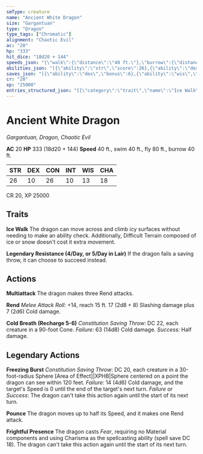 ```yaml
---
smType: creature
name: "Ancient White Dragon"
size: "Gargantuan"
type: "Dragon"
type_tags: ["Chromatic"]
alignment: "Chaotic Evil"
ac: "20"
hp: "333"
hit_dice: "18d20 + 144"
speeds_json: "{\"walk\":{\"distance\":\"40 ft.\"},\"burrow\":{\"distance\":\"40 ft.\"},\"fly\":{\"distance\":\"80 ft.\"},\"swim\":{\"distance\":\"40 ft.\"}}"
abilities_json: "[{\"ability\":\"str\",\"score\":26},{\"ability\":\"dex\",\"score\":10},{\"ability\":\"con\",\"score\":26},{\"ability\":\"int\",\"score\":10},{\"ability\":\"wis\",\"score\":13},{\"ability\":\"cha\",\"score\":18}]"
saves_json: "[{\"ability\":\"dex\",\"bonus\":6},{\"ability\":\"wis\",\"bonus\":7}]"
cr: "20"
xp: "25000"
entries_structured_json: "[{\"category\":\"trait\",\"name\":\"Ice Walk\",\"text\":\"The dragon can move across and climb icy surfaces without needing to make an ability check. Additionally, Difficult Terrain composed of ice or snow doesn't cost it extra movement.\"},{\"category\":\"trait\",\"name\":\"Legendary Resistance (4/Day, or 5/Day in Lair)\",\"text\":\"If the dragon fails a saving throw, it can choose to succeed instead.\"},{\"category\":\"action\",\"name\":\"Multiattack\",\"text\":\"The dragon makes three Rend attacks.\"},{\"category\":\"action\",\"name\":\"Rend\",\"text\":\"*Melee Attack Roll:* +14, reach 15 ft. 17 (2d8 + 8) Slashing damage plus 7 (2d6) Cold damage.\"},{\"category\":\"action\",\"name\":\"Cold Breath (Recharge 5-6)\",\"text\":\"*Constitution Saving Throw*: DC 22, each creature in a 90-foot Cone. *Failure:*  63 (14d8) Cold damage. *Success:*  Half damage.\"},{\"category\":\"legendary\",\"name\":\"Freezing Burst\",\"text\":\"*Constitution Saving Throw*: DC 20, each creature in a 30-foot-radius Sphere [Area of Effect]|XPHB|Sphere centered on a point the dragon can see within 120 feet. *Failure:*  14 (4d6) Cold damage, and the target's Speed is 0 until the end of the target's next turn. *Failure or Success*:  The dragon can't take this action again until the start of its next turn.\"},{\"category\":\"legendary\",\"name\":\"Pounce\",\"text\":\"The dragon moves up to half its Speed, and it makes one Rend attack.\"},{\"category\":\"legendary\",\"name\":\"Frightful Presence\",\"text\":\"The dragon casts *Fear*, requiring no Material components and using Charisma as the spellcasting ability (spell save DC 18). The dragon can't take this action again until the start of its next turn.\"}]"
---
```


# Ancient White Dragon
*Gargantuan, Dragon, Chaotic Evil*

**AC** 20
**HP** 333 (18d20 + 144)
**Speed** 40 ft., swim 40 ft., fly 80 ft., burrow 40 ft.

| STR | DEX | CON | INT | WIS | CHA |
| --- | --- | --- | --- | --- | --- |
| 26 | 10 | 26 | 10 | 13 | 18 |

CR 20, XP 25000

## Traits

**Ice Walk**
The dragon can move across and climb icy surfaces without needing to make an ability check. Additionally, Difficult Terrain composed of ice or snow doesn't cost it extra movement.

**Legendary Resistance (4/Day, or 5/Day in Lair)**
If the dragon fails a saving throw, it can choose to succeed instead.

## Actions

**Multiattack**
The dragon makes three Rend attacks.

**Rend**
*Melee Attack Roll:* +14, reach 15 ft. 17 (2d8 + 8) Slashing damage plus 7 (2d6) Cold damage.

**Cold Breath (Recharge 5-6)**
*Constitution Saving Throw*: DC 22, each creature in a 90-foot Cone. *Failure:*  63 (14d8) Cold damage. *Success:*  Half damage.

## Legendary Actions

**Freezing Burst**
*Constitution Saving Throw*: DC 20, each creature in a 30-foot-radius Sphere [Area of Effect]|XPHB|Sphere centered on a point the dragon can see within 120 feet. *Failure:*  14 (4d6) Cold damage, and the target's Speed is 0 until the end of the target's next turn. *Failure or Success*:  The dragon can't take this action again until the start of its next turn.

**Pounce**
The dragon moves up to half its Speed, and it makes one Rend attack.

**Frightful Presence**
The dragon casts *Fear*, requiring no Material components and using Charisma as the spellcasting ability (spell save DC 18). The dragon can't take this action again until the start of its next turn.
